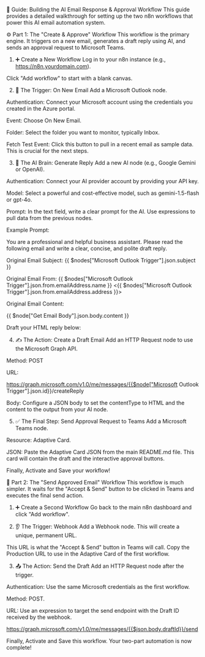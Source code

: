 📄 Guide: Building the AI Email Response & Approval Workflow
This guide provides a detailed walkthrough for setting up the two n8n workflows that power this AI email automation system.

⚙️ Part 1: The "Create & Approve" Workflow
This workflow is the primary engine. It triggers on a new email, generates a draft reply using AI, and sends an approval request to Microsoft Teams.

1. ➕ Create a New Workflow
Log in to your n8n instance (e.g., https://n8n.yourdomain.com).

Click "Add workflow" to start with a blank canvas.

2. 📧 The Trigger: On New Email
Add a Microsoft Outlook node.

Authentication: Connect your Microsoft account using the credentials you created in the Azure portal.

Event: Choose On New Email.

Folder: Select the folder you want to monitor, typically Inbox.

Fetch Test Event: Click this button to pull in a recent email as sample data. This is crucial for the next steps.

3. 🧠 The AI Brain: Generate Reply
Add a new AI node (e.g., Google Gemini or OpenAI).

Authentication: Connect your AI provider account by providing your API key.

Model: Select a powerful and cost-effective model, such as gemini-1.5-flash or gpt-4o.

Prompt: In the text field, write a clear prompt for the AI. Use expressions to pull data from the previous nodes.

Example Prompt:

You are a professional and helpful business assistant. Please read the following email and write a clear, concise, and polite draft reply.

Original Email Subject:
{{ $nodes["Microsoft Outlook Trigger"].json.subject }}

Original Email From:
{{ $nodes["Microsoft Outlook Trigger"].json.from.emailAddress.name }} <{{ $nodes["Microsoft Outlook Trigger"].json.from.emailAddress.address }}>

Original Email Content:

{{ $node["Get Email Body"].json.body.content }}

Draft your HTML reply below:

4. ✍️ The Action: Create a Draft Email
Add an HTTP Request node to use the Microsoft Graph API.

Method: POST

URL:

https://graph.microsoft.com/v1.0/me/messages/{{$node["Microsoft Outlook Trigger"].json.id}}/createReply

Body: Configure a JSON body to set the contentType to HTML and the content to the output from your AI node.

5. ✅ The Final Step: Send Approval Request to Teams
Add a Microsoft Teams node.

Resource: Adaptive Card.

JSON: Paste the Adaptive Card JSON from the main README.md file. This card will contain the draft and the interactive approval buttons.

Finally, Activate and Save your workflow!

🚀 Part 2: The "Send Approved Email" Workflow
This workflow is much simpler. It waits for the "Accept & Send" button to be clicked in Teams and executes the final send action.

1. ➕ Create a Second Workflow
Go back to the main n8n dashboard and click "Add workflow".

2. 👂 The Trigger: Webhook
Add a Webhook node. This will create a unique, permanent URL.

This URL is what the "Accept & Send" button in Teams will call. Copy the Production URL to use in the Adaptive Card of the first workflow.

3. 📤 The Action: Send the Draft
Add an HTTP Request node after the trigger.

Authentication: Use the same Microsoft credentials as the first workflow.

Method: POST.

URL: Use an expression to target the send endpoint with the Draft ID received by the webhook.

https://graph.microsoft.com/v1.0/me/messages/{{$json.body.draftId}}/send

Finally, Activate and Save this workflow. Your two-part automation is now complete!